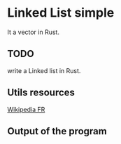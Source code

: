 # Linked List simple

It a vector in Rust.

## TODO

write a Linked list in Rust.

## Utils resources

[Wikipedia FR](https://fr.wikipedia.org/wiki/Liste_cha%C3%AEn%C3%A9e)

## Output of the program
